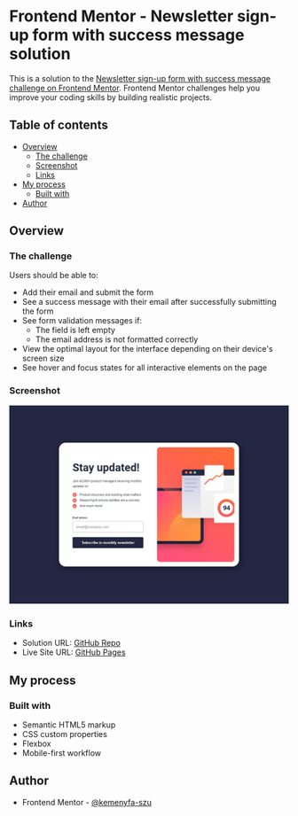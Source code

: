 # Frontend Mentor - Newsletter sign-up form with success message solution

This is a solution to the [Newsletter sign-up form with success message challenge on Frontend Mentor](https://www.frontendmentor.io/challenges/newsletter-signup-form-with-success-message-3FC1AZbNrv). Frontend Mentor challenges help you improve your coding skills by building realistic projects.

## Table of contents

- [Overview](#overview)
  - [The challenge](#the-challenge)
  - [Screenshot](#screenshot)
  - [Links](#links)
- [My process](#my-process)
  - [Built with](#built-with)
- [Author](#author)

## Overview

### The challenge

Users should be able to:

- Add their email and submit the form
- See a success message with their email after successfully submitting the form
- See form validation messages if:
  - The field is left empty
  - The email address is not formatted correctly
- View the optimal layout for the interface depending on their device's screen size
- See hover and focus states for all interactive elements on the page

### Screenshot

![](./screenshot/screenshot.jpg)

### Links

- Solution URL: [GitHub Repo](https://github.com/kemenyfa-szu/frontendmentor-023-newsletter)
- Live Site URL: [GitHub Pages](https://kemenyfa-szu.github.io/frontendmentor-023-newsletter)

## My process

### Built with

- Semantic HTML5 markup
- CSS custom properties
- Flexbox
- Mobile-first workflow

## Author

- Frontend Mentor - [@kemenyfa-szu](https://www.frontendmentor.io/profile/kemenyfa-szu)
